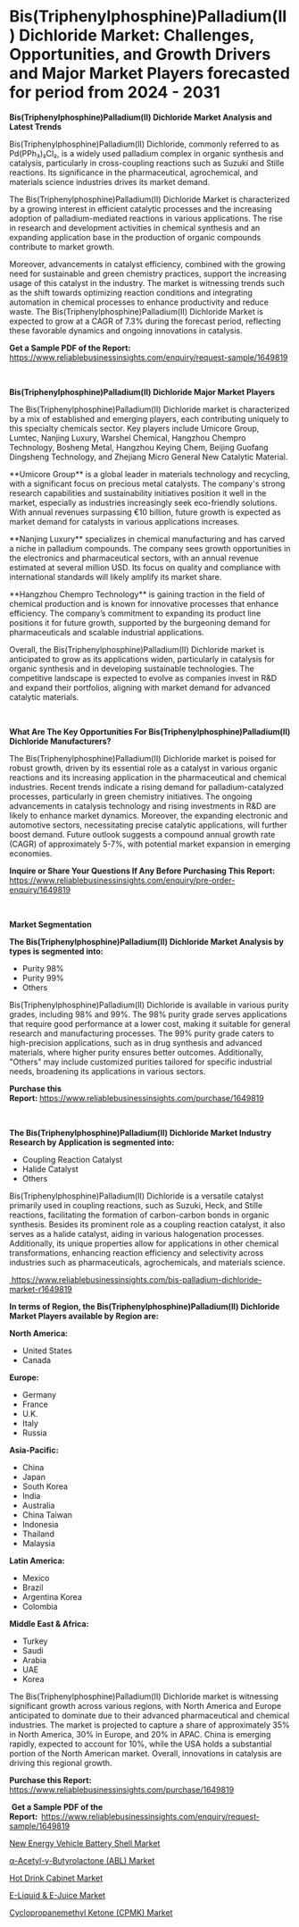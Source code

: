 <p><h1>Bis(Triphenylphosphine)Palladium(II) Dichloride Market: Challenges, Opportunities, and Growth Drivers and Major Market Players forecasted for period from 2024 - 2031</h1></p><p><strong>Bis(Triphenylphosphine)Palladium(II) Dichloride Market Analysis and Latest Trends</strong></p>
<p><p>Bis(Triphenylphosphine)Palladium(II) Dichloride, commonly referred to as Pd(PPh₃)₂Cl₂, is a widely used palladium complex in organic synthesis and catalysis, particularly in cross-coupling reactions such as Suzuki and Stille reactions. Its significance in the pharmaceutical, agrochemical, and materials science industries drives its market demand.</p><p>The Bis(Triphenylphosphine)Palladium(II) Dichloride Market is characterized by a growing interest in efficient catalytic processes and the increasing adoption of palladium-mediated reactions in various applications. The rise in research and development activities in chemical synthesis and an expanding application base in the production of organic compounds contribute to market growth.</p><p>Moreover, advancements in catalyst efficiency, combined with the growing need for sustainable and green chemistry practices, support the increasing usage of this catalyst in the industry. The market is witnessing trends such as the shift towards optimizing reaction conditions and integrating automation in chemical processes to enhance productivity and reduce waste. The Bis(Triphenylphosphine)Palladium(II) Dichloride Market is expected to grow at a CAGR of 7.3% during the forecast period, reflecting these favorable dynamics and ongoing innovations in catalysis.</p></p>
<p><strong>Get a Sample PDF of the Report:&nbsp;</strong> <a href="https://www.reliablebusinessinsights.com/enquiry/request-sample/1649819?utm_campaign=60&utm_medium=2&utm_source=Github&utm_content=ia&utm_term=15102024&utm_id=bistriphenylphosphinepalladiumii-dichloride">https://www.reliablebusinessinsights.com/enquiry/request-sample/1649819</a></p>
<p>&nbsp;</p>
<p><strong>Bis(Triphenylphosphine)Palladium(II) Dichloride Major Market Players</strong></p>
<p><p>The Bis(Triphenylphosphine)Palladium(II) Dichloride market is characterized by a mix of established and emerging players, each contributing uniquely to this specialty chemicals sector. Key players include Umicore Group, Lumtec, Nanjing Luxury, Warshel Chemical, Hangzhou Chempro Technology, Bosheng Metal, Hangzhou Keying Chem, Beijing Guofang Dingsheng Technology, and Zhejiang Micro General New Catalytic Material.</p><p>**Umicore Group** is a global leader in materials technology and recycling, with a significant focus on precious metal catalysts. The company's strong research capabilities and sustainability initiatives position it well in the market, especially as industries increasingly seek eco-friendly solutions. With annual revenues surpassing €10 billion, future growth is expected as market demand for catalysts in various applications increases.</p><p>**Nanjing Luxury** specializes in chemical manufacturing and has carved a niche in palladium compounds. The company sees growth opportunities in the electronics and pharmaceutical sectors, with an annual revenue estimated at several million USD. Its focus on quality and compliance with international standards will likely amplify its market share.</p><p>**Hangzhou Chempro Technology** is gaining traction in the field of chemical production and is known for innovative processes that enhance efficiency. The company’s commitment to expanding its product line positions it for future growth, supported by the burgeoning demand for pharmaceuticals and scalable industrial applications.</p><p>Overall, the Bis(Triphenylphosphine)Palladium(II) Dichloride market is anticipated to grow as its applications widen, particularly in catalysis for organic synthesis and in developing sustainable technologies. The competitive landscape is expected to evolve as companies invest in R&D and expand their portfolios, aligning with market demand for advanced catalytic materials.</p></p>
<p>&nbsp;</p>
<p><strong>What Are The Key Opportunities For Bis(Triphenylphosphine)Palladium(II) Dichloride Manufacturers?</strong></p>
<p><p>The Bis(Triphenylphosphine)Palladium(II) Dichloride market is poised for robust growth, driven by its essential role as a catalyst in various organic reactions and its increasing application in the pharmaceutical and chemical industries. Recent trends indicate a rising demand for palladium-catalyzed processes, particularly in green chemistry initiatives. The ongoing advancements in catalysis technology and rising investments in R&D are likely to enhance market dynamics. Moreover, the expanding electronic and automotive sectors, necessitating precise catalytic applications, will further boost demand. Future outlook suggests a compound annual growth rate (CAGR) of approximately 5-7%, with potential market expansion in emerging economies.</p></p>
<p><strong>Inquire or Share Your Questions If Any Before Purchasing This Report:</strong> <a href="https://www.reliablebusinessinsights.com/enquiry/pre-order-enquiry/1649819?utm_campaign=60&utm_medium=2&utm_source=Github&utm_content=ia&utm_term=15102024&utm_id=bistriphenylphosphinepalladiumii-dichloride">https://www.reliablebusinessinsights.com/enquiry/pre-order-enquiry/1649819</a></p>
<p>&nbsp;</p>
<p><strong>Market Segmentation</strong></p>
<p><strong>The Bis(Triphenylphosphine)Palladium(II) Dichloride Market Analysis by types is segmented into:</strong></p>
<p><ul><li>Purity 98%</li><li>Purity 99%</li><li>Others</li></ul></p>
<p><p>Bis(Triphenylphosphine)Palladium(II) Dichloride is available in various purity grades, including 98% and 99%. The 98% purity grade serves applications that require good performance at a lower cost, making it suitable for general research and manufacturing processes. The 99% purity grade caters to high-precision applications, such as in drug synthesis and advanced materials, where higher purity ensures better outcomes. Additionally, "Others" may include customized purities tailored for specific industrial needs, broadening its applications in various sectors.</p></p>
<p><strong>Purchase this Report:&nbsp;</strong><a href="https://www.reliablebusinessinsights.com/purchase/1649819?utm_campaign=60&utm_medium=2&utm_source=Github&utm_content=ia&utm_term=15102024&utm_id=bistriphenylphosphinepalladiumii-dichloride">https://www.reliablebusinessinsights.com/purchase/1649819</a></p>
<p>&nbsp;</p>
<p><strong>The Bis(Triphenylphosphine)Palladium(II) Dichloride Market Industry Research by Application is segmented into:</strong></p>
<p><ul><li>Coupling Reaction Catalyst</li><li>Halide Catalyst</li><li>Others</li></ul></p>
<p><p>Bis(Triphenylphosphine)Palladium(II) Dichloride is a versatile catalyst primarily used in coupling reactions, such as Suzuki, Heck, and Stille reactions, facilitating the formation of carbon-carbon bonds in organic synthesis. Besides its prominent role as a coupling reaction catalyst, it also serves as a halide catalyst, aiding in various halogenation processes. Additionally, its unique properties allow for applications in other chemical transformations, enhancing reaction efficiency and selectivity across industries such as pharmaceuticals, agrochemicals, and materials science.</p></p>
<p><a href="https://www.reliablebusinessinsights.com/bis-palladium-dichloride-market-r1649819?utm_campaign=60&utm_medium=2&utm_source=Github&utm_content=ia&utm_term=15102024&utm_id=bistriphenylphosphinepalladiumii-dichloride">&nbsp;https://www.reliablebusinessinsights.com/bis-palladium-dichloride-market-r1649819</a></p>
<p><strong>In terms of Region, the Bis(Triphenylphosphine)Palladium(II) Dichloride Market Players available by Region are:</strong></p>
<p>
    <p> <strong> North America: </strong>
        <ul>
            <li>United States</li>
            <li>Canada</li>
        </ul>
        </p> 
    <p> <strong> Europe: </strong>
        <ul>
            <li>Germany</li>
            <li>France</li>
            <li>U.K.</li>
            <li>Italy</li>
            <li>Russia</li>
        </ul>
        </p> 
    <p> <strong> Asia-Pacific: </strong>
        <ul>
            <li>China</li>
            <li>Japan</li>
            <li>South Korea</li>
            <li>India</li>
            <li>Australia</li>
            <li>China Taiwan</li>
            <li>Indonesia</li>
            <li>Thailand</li>
            <li>Malaysia</li>
        </ul>
        </p> 
    <p> <strong> Latin America: </strong>
        <ul>
            <li>Mexico</li>
            <li>Brazil</li>
            <li>Argentina Korea</li>
            <li>Colombia</li>
        </ul>
        </p> 
    <p> <strong> Middle East & Africa: </strong>
        <ul>
            <li>Turkey</li>
            <li>Saudi</li>
            <li>Arabia</li>
            <li>UAE</li>
            <li>Korea</li>
        </ul>
    </p>
    </p>
<p><p>The Bis(Triphenylphosphine)Palladium(II) Dichloride market is witnessing significant growth across various regions, with North America and Europe anticipated to dominate due to their advanced pharmaceutical and chemical industries. The market is projected to capture a share of approximately 35% in North America, 30% in Europe, and 20% in APAC. China is emerging rapidly, expected to account for 10%, while the USA holds a substantial portion of the North American market. Overall, innovations in catalysis are driving this regional growth.</p></p>
<p><strong>Purchase this Report: </strong><a href="https://www.reliablebusinessinsights.com/purchase/1649819?utm_campaign=60&utm_medium=2&utm_source=Github&utm_content=ia&utm_term=15102024&utm_id=bistriphenylphosphinepalladiumii-dichloride">https://www.reliablebusinessinsights.com/purchase/1649819</a></p>
<p>&nbsp;<strong>Get a Sample PDF of the Report:&nbsp;&nbsp;</strong><a href="https://www.reliablebusinessinsights.com/enquiry/request-sample/1649819?utm_campaign=60&utm_medium=2&utm_source=Github&utm_content=ia&utm_term=15102024&utm_id=bistriphenylphosphinepalladiumii-dichloride">https://www.reliablebusinessinsights.com/enquiry/request-sample/1649819</a></p>
<p><strong></strong></p>
<p><p><a href="https://www.linkedin.com/pulse/new-energy-vehicle-battery-shell-market-size-share-growth-analysis-ryqmf?trk=public_post_embed_feed-article-content&utm_campaign=60&utm_medium=2&utm_source=Github&utm_content=ia&utm_term=15102024&utm_id=bistriphenylphosphinepalladiumii-dichloride">New Energy Vehicle Battery Shell Market</a></p><p><a href="https://github.com/malandranz3ggo/Market-Research-Report-List-1/blob/main/a-acetyl-g-butyrolactone-abl-market.md?utm_campaign=60&utm_medium=2&utm_source=Github&utm_content=ia&utm_term=15102024&utm_id=bistriphenylphosphinepalladiumii-dichloride">α-Acetyl-γ-Butyrolactone (ABL) Market</a></p><p><a href="https://www.linkedin.com/pulse/global-hot-drink-cabinet-industry-research-report-competitive-myqhf?trk=public_post_embed_feed-article-content&utm_campaign=60&utm_medium=2&utm_source=Github&utm_content=ia&utm_term=15102024&utm_id=bistriphenylphosphinepalladiumii-dichloride">Hot Drink Cabinet Market</a></p><p><a href="https://www.linkedin.com/pulse/e-liquid-e-juice-market-revolution-2024-2031-trends-shaping-nnccf?trk=public_post_embed_feed-article-content&utm_campaign=60&utm_medium=2&utm_source=Github&utm_content=ia&utm_term=15102024&utm_id=bistriphenylphosphinepalladiumii-dichloride">E-Liquid & E-Juice Market</a></p><p><a href="https://github.com/haydee0czminge/Market-Research-Report-List-1/blob/main/cyclopropanemethyl-ketone-cpmk-market.md?utm_campaign=60&utm_medium=2&utm_source=Github&utm_content=ia&utm_term=15102024&utm_id=bistriphenylphosphinepalladiumii-dichloride">Cyclopropanemethyl Ketone (CPMK) Market</a></p></p>
